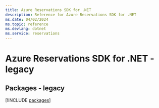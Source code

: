 ```yaml
---
title: Azure Reservations SDK for .NET
description: Reference for Azure Reservations SDK for .NET
ms.date: 04/02/2024
ms.topic: reference
ms.devlang: dotnet
ms.service: reservations
---
```

# Azure Reservations SDK for .NET - legacy
## Packages - legacy
[!INCLUDE [packages](reservations-index.md)]